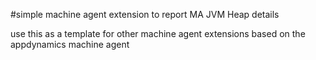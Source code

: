 #simple machine agent extension to report MA JVM Heap details

use this as a template for other machine agent extensions based on the appdynamics machine agent 

